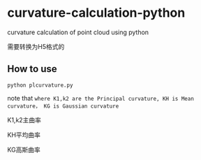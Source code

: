 # curvature-calculation-python
curvature calculation of point cloud using python

需要转换为H5格式的


## How to use
```shell
python plcurvature.py
```
note that `where K1,k2 are the Principal curvature, KH is Mean curvature， KG is Gaussian curvature`


K1,k2主曲率


KH平均曲率


KG高斯曲率
